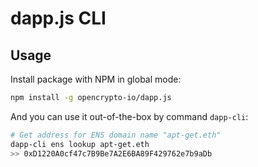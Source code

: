 # dapp.js CLI

## Usage

Install package with NPM in global mode:

```bash
npm install -g opencrypto-io/dapp.js
```

And you can use it out-of-the-box by command `dapp-cli`:
```bash
# Get address for ENS domain name "apt-get.eth"
dapp-cli ens lookup apt-get.eth
>> 0xD1220A0cf47c7B9Be7A2E6BA89F429762e7b9aDb
```

